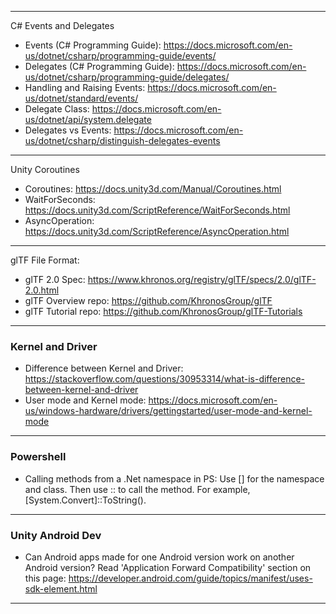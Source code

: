 
----
C# Events and Delegates
* Events (C# Programming Guide): https://docs.microsoft.com/en-us/dotnet/csharp/programming-guide/events/
* Delegates (C# Programming Guide): https://docs.microsoft.com/en-us/dotnet/csharp/programming-guide/delegates/
* Handling and Raising Events: https://docs.microsoft.com/en-us/dotnet/standard/events/
* Delegate Class: https://docs.microsoft.com/en-us/dotnet/api/system.delegate
* Delegates vs Events: https://docs.microsoft.com/en-us/dotnet/csharp/distinguish-delegates-events
----
Unity Coroutines
* Coroutines: https://docs.unity3d.com/Manual/Coroutines.html
* WaitForSeconds: https://docs.unity3d.com/ScriptReference/WaitForSeconds.html
* AsyncOperation: https://docs.unity3d.com/ScriptReference/AsyncOperation.html
----
glTF File Format:
* glTF 2.0 Spec: https://www.khronos.org/registry/glTF/specs/2.0/glTF-2.0.html
* glTF Overview repo: https://github.com/KhronosGroup/glTF
* glTF Tutorial repo: https://github.com/KhronosGroup/glTF-Tutorials
----
### Kernel and Driver
* Difference between Kernel and Driver: https://stackoverflow.com/questions/30953314/what-is-difference-between-kernel-and-driver
* User mode and Kernel mode: https://docs.microsoft.com/en-us/windows-hardware/drivers/gettingstarted/user-mode-and-kernel-mode
----
### Powershell
* Calling methods from a .Net namespace in PS: Use [] for the namespace and class. Then use :: to call the method. For example, [System.Convert]::ToString().
----
### Unity Android Dev
* Can Android apps made for one Android version work on another Android version?
Read 'Application Forward Compatibility' section on this page: https://developer.android.com/guide/topics/manifest/uses-sdk-element.html
----
